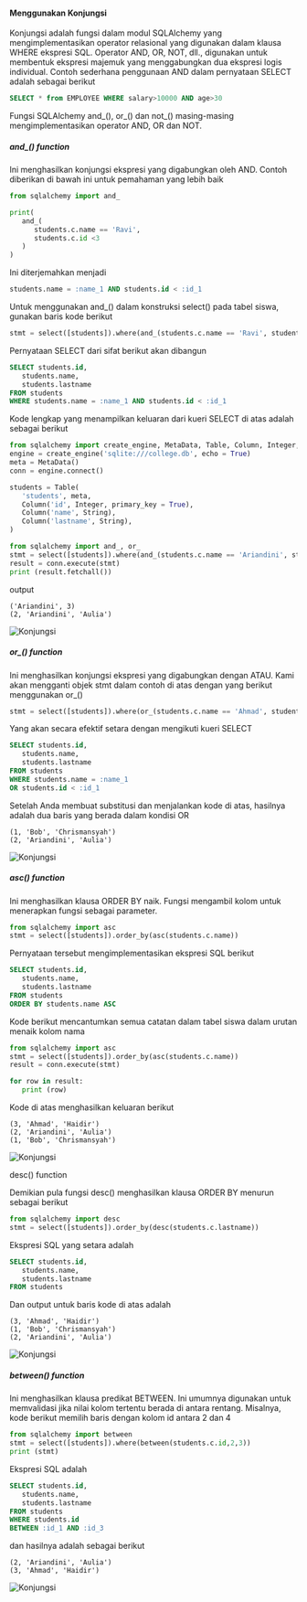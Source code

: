 #### Menggunakan Konjungsi

Konjungsi adalah fungsi dalam modul SQLAlchemy yang mengimplementasikan operator relasional yang digunakan dalam klausa WHERE ekspresi SQL. Operator AND, OR, NOT, dll., digunakan untuk membentuk ekspresi majemuk yang menggabungkan dua ekspresi logis individual. Contoh sederhana penggunaan AND dalam pernyataan SELECT adalah sebagai berikut

```sql
SELECT * from EMPLOYEE WHERE salary>10000 AND age>30
```

Fungsi SQLAlchemy and_(), or_() dan not_() masing-masing mengimplementasikan operator AND, OR dan NOT.

##### and_() function

Ini menghasilkan konjungsi ekspresi yang digabungkan oleh AND. Contoh diberikan di bawah ini untuk pemahaman yang lebih baik

```python
from sqlalchemy import and_

print(
   and_(
      students.c.name == 'Ravi',
      students.c.id <3
   )
)
```

Ini diterjemahkan menjadi

```sql
students.name = :name_1 AND students.id < :id_1
```

Untuk menggunakan and_() dalam konstruksi select() pada tabel siswa, gunakan baris kode berikut

```python
stmt = select([students]).where(and_(students.c.name == 'Ravi', students.c.id <3))
```

Pernyataan SELECT dari sifat berikut akan dibangun

```sql
SELECT students.id, 
   students.name, 
   students.lastname
FROM students
WHERE students.name = :name_1 AND students.id < :id_1
```

Kode lengkap yang menampilkan keluaran dari kueri SELECT di atas adalah sebagai berikut

```python
from sqlalchemy import create_engine, MetaData, Table, Column, Integer, String, ForeignKey, select
engine = create_engine('sqlite:///college.db', echo = True)
meta = MetaData()
conn = engine.connect()

students = Table(
   'students', meta, 
   Column('id', Integer, primary_key = True), 
   Column('name', String), 
   Column('lastname', String), 
)

from sqlalchemy import and_, or_
stmt = select([students]).where(and_(students.c.name == 'Ariandini', students.c.id <3))
result = conn.execute(stmt)
print (result.fetchall())
```

output

```text
('Ariandini', 3)
(2, 'Ariandini', 'Aulia')
```

![Konjungsi](konjungsi.png "Konjungsi")

##### or_() function

Ini menghasilkan konjungsi ekspresi yang digabungkan dengan ATAU. Kami akan mengganti objek stmt dalam contoh di atas dengan yang berikut menggunakan or_()

```python
stmt = select([students]).where(or_(students.c.name == 'Ahmad', students.c.id <3))
```

Yang akan secara efektif setara dengan mengikuti kueri SELECT

```sql
SELECT students.id, 
   students.name, 
   students.lastname
FROM students
WHERE students.name = :name_1 
OR students.id < :id_1
```

Setelah Anda membuat substitusi dan menjalankan kode di atas, hasilnya adalah dua baris yang berada dalam kondisi OR

```text
(1, 'Bob', 'Chrismansyah')
(2, 'Ariandini', 'Aulia')
```

![Konjungsi](konjungsi_or.png "Konjungsi")

##### asc() function

Ini menghasilkan klausa ORDER BY naik. Fungsi mengambil kolom untuk menerapkan fungsi sebagai parameter.

```python
from sqlalchemy import asc
stmt = select([students]).order_by(asc(students.c.name))
```

Pernyataan tersebut mengimplementasikan ekspresi SQL berikut

```sql
SELECT students.id, 
   students.name, 
   students.lastname
FROM students 
ORDER BY students.name ASC
```

Kode berikut mencantumkan semua catatan dalam tabel siswa dalam urutan menaik kolom nama

```python
from sqlalchemy import asc
stmt = select([students]).order_by(asc(students.c.name))
result = conn.execute(stmt)

for row in result:
   print (row)
```

Kode di atas menghasilkan keluaran berikut 

```text
(3, 'Ahmad', 'Haidir')
(2, 'Ariandini', 'Aulia')
(1, 'Bob', 'Chrismansyah')
```

![Konjungsi](konjungsi_asc.png "Konjungsi")

desc() function

Demikian pula fungsi desc() menghasilkan klausa ORDER BY menurun sebagai berikut

```python
from sqlalchemy import desc
stmt = select([students]).order_by(desc(students.c.lastname))
```

Ekspresi SQL yang setara adalah

```sql
SELECT students.id, 
   students.name, 
   students.lastname
FROM students
```

Dan output untuk baris kode di atas adalah

```text
(3, 'Ahmad', 'Haidir')
(1, 'Bob', 'Chrismansyah')
(2, 'Ariandini', 'Aulia')
```

![Konjungsi](konjungsi_desc.png "Konjungsi")

##### between() function

Ini menghasilkan klausa predikat BETWEEN. Ini umumnya digunakan untuk memvalidasi jika nilai kolom tertentu berada di antara rentang. Misalnya, kode berikut memilih baris dengan kolom id antara 2 dan 4

```python
from sqlalchemy import between
stmt = select([students]).where(between(students.c.id,2,3))
print (stmt)
```

Ekspresi SQL adalah

```sql
SELECT students.id, 
   students.name, 
   students.lastname
FROM students
WHERE students.id 
BETWEEN :id_1 AND :id_3
```

dan hasilnya adalah sebagai berikut

```text
(2, 'Ariandini', 'Aulia')
(3, 'Ahmad', 'Haidir')
```

![Konjungsi](konjungsi_between.png "Konjungsi")
